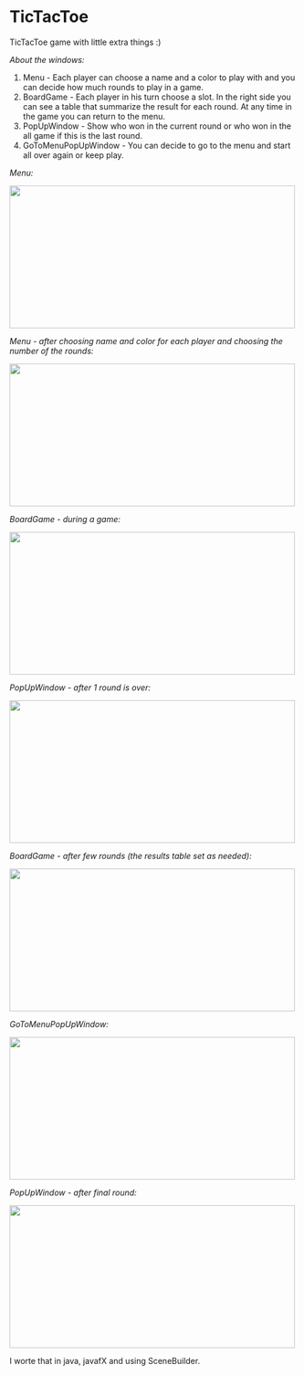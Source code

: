 # TicTacToe

TicTacToe game with little extra things :)

*About the windows:*
1. Menu - Each player can choose a name and a color to play with and you can decide how much rounds to play in a game.
2. BoardGame - Each player in his turn choose a slot.
               In the right side you can see a table that summarize the result for each round.
               At any time in the game you can return to the menu.
3. PopUpWindow - Show who won in the current round or who won in the all game if this is the last round.
4. GoToMenuPopUpWindow - You can decide to go to the menu and start all over again or keep play.

*Menu:*

<img src="https://user-images.githubusercontent.com/105810206/220396956-f53e7565-c86d-4f83-ba83-1a30cff6e5d2.jpg" width="500" height="250">

*Menu - after choosing name and color for each player and choosing the number of the rounds:*

<img src="https://user-images.githubusercontent.com/105810206/220398662-9f7ee5bc-d59d-4ab6-8543-4fbf8b91fa91.jpg" width="500" height="250">

*BoardGame - during a game:*

<img src="https://user-images.githubusercontent.com/105810206/220399365-02abfa7f-fb02-4b56-ae11-a60192fd396b.jpg" width="500" height="250">

*PopUpWindow - after 1 round is over:*

<img src="https://user-images.githubusercontent.com/105810206/220399554-b5227589-6cbb-430d-8eca-5b70fed8c815.jpg" width="500" height="250">

*BoardGame - after few rounds (the results table set as needed):*

<img src="https://user-images.githubusercontent.com/105810206/220399952-f32f8a66-95b5-4059-b751-e13d9e1d964b.jpg" width="500" height="250">

*GoToMenuPopUpWindow:*

<img src="https://user-images.githubusercontent.com/105810206/220400411-89dc33d8-e342-4f77-98ce-c8ad6c60262e.jpg" width="500" height="250">

*PopUpWindow - after final round:*

<img src="https://user-images.githubusercontent.com/105810206/220400370-a493971d-3efe-41f7-a1b8-9995f2c1d4a0.jpg" width="500" height="250">

I worte that in java, javafX and using SceneBuilder.
